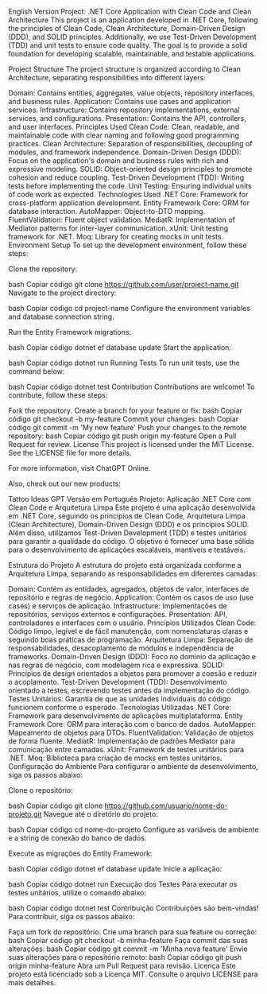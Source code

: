 English Version
Project: .NET Core Application with Clean Code and Clean Architecture
This project is an application developed in .NET Core, following the principles of Clean Code, Clean Architecture, Domain-Driven Design (DDD), and SOLID principles. Additionally, we use Test-Driven Development (TDD) and unit tests to ensure code quality. The goal is to provide a solid foundation for developing scalable, maintainable, and testable applications.

Project Structure
The project structure is organized according to Clean Architecture, separating responsibilities into different layers:

Domain: Contains entities, aggregates, value objects, repository interfaces, and business rules.
Application: Contains use cases and application services.
Infrastructure: Contains repository implementations, external services, and configurations.
Presentation: Contains the API, controllers, and user interfaces.
Principles Used
Clean Code: Clean, readable, and maintainable code with clear naming and following good programming practices.
Clean Architecture: Separation of responsibilities, decoupling of modules, and framework independence.
Domain-Driven Design (DDD): Focus on the application's domain and business rules with rich and expressive modeling.
SOLID: Object-oriented design principles to promote cohesion and reduce coupling.
Test-Driven Development (TDD): Writing tests before implementing the code.
Unit Testing: Ensuring individual units of code work as expected.
Technologies Used
.NET Core: Framework for cross-platform application development.
Entity Framework Core: ORM for database interaction.
AutoMapper: Object-to-DTO mapping.
FluentValidation: Fluent object validation.
MediatR: Implementation of Mediator patterns for inter-layer communication.
xUnit: Unit testing framework for .NET.
Moq: Library for creating mocks in unit tests.
Environment Setup
To set up the development environment, follow these steps:

Clone the repository:

bash
Copiar código
git clone https://github.com/user/project-name.git
Navigate to the project directory:

bash
Copiar código
cd project-name
Configure the environment variables and database connection string.

Run the Entity Framework migrations:

bash
Copiar código
dotnet ef database update
Start the application:

bash
Copiar código
dotnet run
Running Tests
To run unit tests, use the command below:

bash
Copiar código
dotnet test
Contribution
Contributions are welcome! To contribute, follow these steps:

Fork the repository.
Create a branch for your feature or fix:
bash
Copiar código
git checkout -b my-feature
Commit your changes:
bash
Copiar código
git commit -m 'My new feature'
Push your changes to the remote repository:
bash
Copiar código
git push origin my-feature
Open a Pull Request for review.
License
This project is licensed under the MIT License. See the LICENSE file for more details.

For more information, visit ChatGPT Online.

Also, check out our new products:

Tattoo Ideas GPT
Versão em Português
Projeto: Aplicação .NET Core com Clean Code e Arquitetura Limpa
Este projeto é uma aplicação desenvolvida em .NET Core, seguindo os princípios de Clean Code, Arquitetura Limpa (Clean Architecture), Domain-Driven Design (DDD) e os princípios SOLID. Além disso, utilizamos Test-Driven Development (TDD) e testes unitários para garantir a qualidade do código. O objetivo é fornecer uma base sólida para o desenvolvimento de aplicações escaláveis, mantíveis e testáveis.

Estrutura do Projeto
A estrutura do projeto está organizada conforme a Arquitetura Limpa, separando as responsabilidades em diferentes camadas:

Domain: Contém as entidades, agregados, objetos de valor, interfaces de repositório e regras de negócio.
Application: Contém os casos de uso (use cases) e serviços de aplicação.
Infrastructure: Implementações de repositórios, serviços externos e configurações.
Presentation: API, controladores e interfaces com o usuário.
Princípios Utilizados
Clean Code: Código limpo, legível e de fácil manutenção, com nomenclaturas claras e seguindo boas práticas de programação.
Arquitetura Limpa: Separação de responsabilidades, desacoplamento de módulos e independência de frameworks.
Domain-Driven Design (DDD): Foco no domínio da aplicação e nas regras de negócio, com modelagem rica e expressiva.
SOLID: Princípios de design orientados a objetos para promover a coesão e reduzir o acoplamento.
Test-Driven Development (TDD): Desenvolvimento orientado a testes, escrevendo testes antes da implementação do código.
Testes Unitários: Garantia de que as unidades individuais do código funcionem conforme o esperado.
Tecnologias Utilizadas
.NET Core: Framework para desenvolvimento de aplicações multiplataforma.
Entity Framework Core: ORM para interação com o banco de dados.
AutoMapper: Mapeamento de objetos para DTOs.
FluentValidation: Validação de objetos de forma fluente.
MediatR: Implementação de padrões Mediator para comunicação entre camadas.
xUnit: Framework de testes unitários para .NET.
Moq: Biblioteca para criação de mocks em testes unitários.
Configuração do Ambiente
Para configurar o ambiente de desenvolvimento, siga os passos abaixo:

Clone o repositório:

bash
Copiar código
git clone https://github.com/usuario/nome-do-projeto.git
Navegue até o diretório do projeto:

bash
Copiar código
cd nome-do-projeto
Configure as variáveis de ambiente e a string de conexão do banco de dados.

Execute as migrações do Entity Framework:

bash
Copiar código
dotnet ef database update
Inicie a aplicação:

bash
Copiar código
dotnet run
Execução dos Testes
Para executar os testes unitários, utilize o comando abaixo:

bash
Copiar código
dotnet test
Contribuição
Contribuições são bem-vindas! Para contribuir, siga os passos abaixo:

Faça um fork do repositório.
Crie uma branch para sua feature ou correção:
bash
Copiar código
git checkout -b minha-feature
Faça commit das suas alterações:
bash
Copiar código
git commit -m 'Minha nova feature'
Envie suas alterações para o repositório remoto:
bash
Copiar código
git push origin minha-feature
Abra um Pull Request para revisão.
Licença
Este projeto está licenciado sob a Licença MIT. Consulte o arquivo LICENSE para mais detalhes.

